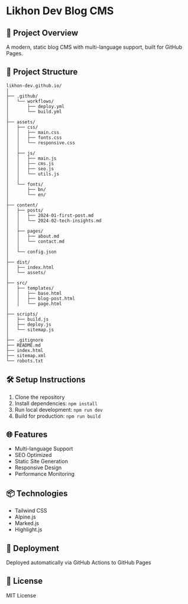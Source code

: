 # Likhon Dev Blog CMS

## 🚀 Project Overview
A modern, static blog CMS with multi-language support, built for GitHub Pages.

## 📂 Project Structure
```
likhon-dev.github.io/
│
├── .github/
│   └── workflows/
│       ├── deploy.yml
│       └── build.yml
│
├── assets/
│   ├── css/
│   │   ├── main.css
│   │   ├── fonts.css
│   │   └── responsive.css
│   │
│   ├── js/
│   │   ├── main.js
│   │   ├── cms.js
│   │   ├── seo.js
│   │   └── utils.js
│   │
│   └── fonts/
│       ├── bn/
│       └── en/
│
├── content/
│   ├── posts/
│   │   ├── 2024-01-first-post.md
│   │   └── 2024-02-tech-insights.md
│   │
│   ├── pages/
│   │   ├── about.md
│   │   └── contact.md
│   │
│   └── config.json
│
├── dist/
│   ├── index.html
│   └── assets/
│
├── src/
│   ├── templates/
│   │   ├── base.html
│   │   ├── blog-post.html
│   │   └── page.html
│
├── scripts/
│   ├── build.js
│   ├── deploy.js
│   └── sitemap.js
│
├── .gitignore
├── README.md
├── index.html
├── sitemap.xml
└── robots.txt
```

## 🛠 Setup Instructions
1. Clone the repository
2. Install dependencies: `npm install`
3. Run local development: `npm run dev`
4. Build for production: `npm run build`

## 🌐 Features
- Multi-language Support
- SEO Optimized
- Static Site Generation
- Responsive Design
- Performance Monitoring

## 📦 Technologies
- Tailwind CSS
- Alpine.js
- Marked.js
- Highlight.js

## 🚢 Deployment
Deployed automatically via GitHub Actions to GitHub Pages

## 📝 License
MIT License
```
